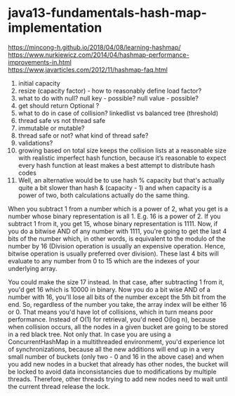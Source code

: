 # java13-fundamentals-hash-map-implementation

https://mincong-h.github.io/2018/04/08/learning-hashmap/  
https://www.nurkiewicz.com/2014/04/hashmap-performance-improvements-in.html  
https://www.javarticles.com/2012/11/hashmap-faq.html

1. initial capacity
1. resize (capacity factor) - how to reasonably define load factor?
1. what to do with null? null key - possible? null value - possible?
1. get should return Optional ?
1. what to do in case of collision? linkedlist vs balanced tree (threshold)
1. thread safe vs not thread safe
1. immutable or mutable?
1. thread safe or not? what kind of thread safe?
1. validations?
1. growing based on total size keeps the collision lists at a reasonable size with realistic imperfect hash function, 
because it’s reasonable to expect every hash function at least makes a best attempt to distribute hash codes
1. Well, an alternative would be to use
   hash % capacity
   but that's actually quite a bit slower than
   hash & (capacity - 1)
   and when capacity is a power of two, both calculations actually do the same thing.
   
When you subtract 1 from a number which is a power of 2, what you get is a number whose binary representation 
is all 1. E.g. 16 is a power of 2. If you subtract 1 from it, you get 15, whose binary representation is 1111. 
Now, if you do a bitwise AND of any number with 1111, you're going to get the last 4 bits of the number which, 
in other words, is equivalent to the modulo of the number by 16 (Division operation is usually an expensive operation. 
Hence, bitwise operation is usually preferred over division). These last 4 bits will evaluate to any number from 
0 to 15 which are the indexes of your underlying array.

You could make the size 17 instead. In that case, after subtracting 1 from it, you'd get 16 which is 10000 in binary. 
Now you do a bit wise AND of a number with 16, you'll lose all bits of the number except the 5th bit from the end. 
So, regardless of the number you take, the array index will be either 16 or 0. That means you'd have lot of 
collisions, which in turn means poor performance. Instead of O(1) for retrieval, you'd need O(log n), because 
when collision occurs, all the nodes in a given bucket are going to be stored in a red black tree. Not only that. 
In case you are using a ConcurrentHashMap in a multithreaded environmemt, you'd experience lot of synchronizations, 
because all the new additions will end up in a very small number of buckets (only two - 0 and 16 in the above case) 
and when you add new nodes in a bucket that already has other nodes, the bucket will be locked to avoid data 
inconsistancies due to modifications by multiple threads. Therefore, other threads trying to add new nodes need to 
wait until the current thread release the lock.